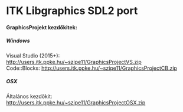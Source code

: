 # ITK Libgraphics SDL2 port

#### GraphicsProjekt kezdőkitek:

##### Windows
Visual Studio (2015+): <http://users.itk.ppke.hu/~szipe11/GraphicsProjectVS.zip>  
Code::Blocks: <http://users.itk.ppke.hu/~szipe11/GraphicsProjectCB.zip>  
  
##### OSX
Általános kezdőkit: <http://users.itk.ppke.hu/~szipe11/GraphicsProjectOSX.zip>

